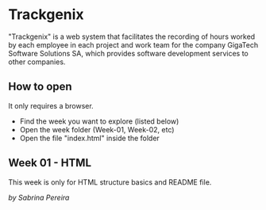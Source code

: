 # Trackgenix

"Trackgenix" is a web system that facilitates the recording of hours worked by each employee in each project and work team for the company GigaTech Software Solutions SA, which provides software development services to other companies.

## How to open

It only requires a browser.

- Find the week you want to explore (listed below)
- Open the week folder (Week-01, Week-02, etc)
- Open the file "index.html" inside the folder

## Week 01 - HTML

This week is only for HTML structure basics and README file.

*by Sabrina Pereira*